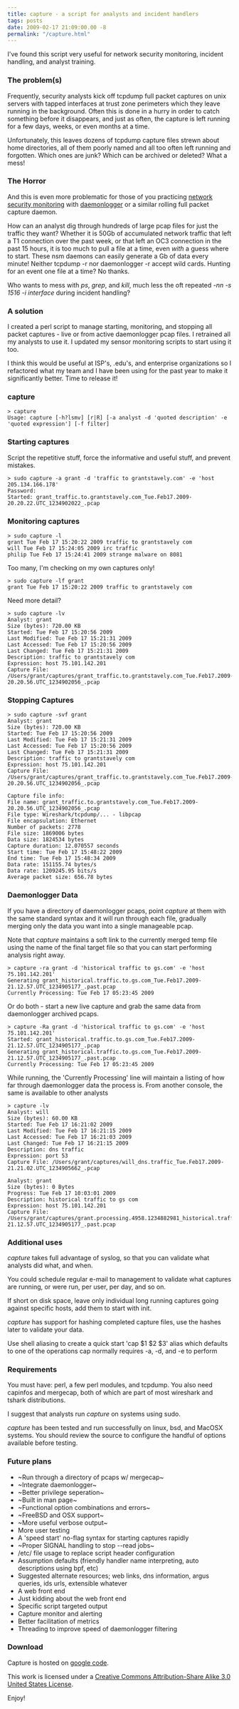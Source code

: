 ```yaml
---
title: capture - a script for analysts and incident handlers
tags: posts
date: 2009-02-17 21:09:00.00 -8
permalink: "/capture.html"
---
```

I've found this script very useful for network security monitoring, incident handling, and analyst training.

### The problem(s)

Frequently, security analysts kick off tcpdump full packet captures on unix servers with tapped interfaces at trust zone perimeters which they leave running in the background. Often this is done in a hurry in order to catch something before it disappears, and just as often, the capture is left running for a few days, weeks, or even months at a time.

Unfortunately, this leaves dozens of tcpdump capture files strewn about home directories, all of them poorly named and all too often left running and forgotten. Which ones are junk? Which can be archived or deleted? What a mess!

### The Horror

And this is even more problematic for those of you practicing [network security monitoring](http://taosecurity.blogspot.com/) with [daemonlogger](http://www.snort.org/users/roesch/Site/Daemonlogger/Daemonlogger.html) or a similar rolling full packet capture daemon.

How can an analyst dig through hundreds of large pcap files for just the traffic they want? Whether it is 50Gb of accumulated network traffic that left a T1 connection over the past week, or that left an OC3 connection in the past 15 hours, it is too much to pull a file at a time, even _with_ a guess where to start. These nsm daemons can easily generate a Gb of data every minute! Neither tcpdump -r nor daemonlogger -r accept wild cards. Hunting for an event one file at a time? No thanks.

Who wants to mess with _ps_, _grep_, and _kill_, much less the oft repeated _-nn -s 1516 -i interface_ during incident handling?

### A solution

I created a perl script to manage starting, monitoring, and stopping all packet captures - live or from active daemonlogger pcap files. I retrained all my analysts to use it. I updated my sensor monitoring scripts to start using it too.

I think this would be useful at ISP's, .edu's, and enterprise organizations so I refactored what my team and I have been using for the past year to make it significantly better. Time to release it!

### capture
```
> capture
Usage: capture [-h?lsmv] [r|R] [-a analyst -d 'quoted description' -e 'quoted expression'] [-f filter]
```
### Starting captures

Script the repetitive stuff, force the informative and useful stuff, and prevent mistakes.
```
> sudo capture -a grant -d 'traffic to grantstavely.com' -e 'host 205.134.166.178'
Password:
Started: grant_traffic.to.grantstavely.com_Tue.Feb17.2009-20.20.22.UTC_1234902022_.pcap
```

### Monitoring captures
```
> sudo capture -l
grant Tue Feb 17 15:20:22 2009 traffic to grantstavely com
will Tue Feb 17 15:24:05 2009 irc traffic
philip Tue Feb 17 15:24:41 2009 strange malware on 8081
```

Too many, I'm checking on my own captures only!

```
> sudo capture -lf grant
grant Tue Feb 17 15:20:22 2009 traffic to grantstavely com
```

Need more detail?
```
> sudo capture -lv
Analyst: grant
Size (bytes): 720.00 KB
Started: Tue Feb 17 15:20:56 2009
Last Modified: Tue Feb 17 15:21:31 2009
Last Accessed: Tue Feb 17 15:20:56 2009
Last Changed: Tue Feb 17 15:21:31 2009
Description: traffic to grantstavely com
Expression: host 75.101.142.201
Capture File:
/Users/grant/captures/grant_traffic.to.grantstavely.com_Tue.Feb17.2009-20.20.56.UTC_1234902056_.pcap
```

### Stopping Captures

```
> sudo capture -svf grant
Analyst: grant
Size (bytes): 720.00 KB
Started: Tue Feb 17 15:20:56 2009
Last Modified: Tue Feb 17 15:21:31 2009
Last Accessed: Tue Feb 17 15:20:56 2009
Last Changed: Tue Feb 17 15:21:31 2009
Description: traffic to grantstavely com
Expression: host 75.101.142.201
Capture File:
/Users/grant/captures/grant_traffic.to.grantstavely.com_Tue.Feb17.2009-20.20.56.UTC_1234902056_.pcap

Capture file info:
File name: grant_traffic.to.grantstavely.com_Tue.Feb17.2009-20.20.56.UTC_1234902056_.pcap
File type: Wireshark/tcpdump/... - libpcap
File encapsulation: Ethernet
Number of packets: 2778
File size: 1869006 bytes
Data size: 1824534 bytes
Capture duration: 12.070557 seconds
Start time: Tue Feb 17 15:48:22 2009
End time: Tue Feb 17 15:48:34 2009
Data rate: 151155.74 bytes/s
Data rate: 1209245.95 bits/s
Average packet size: 656.78 bytes
```

### Daemonlogger Data

If you have a directory of daemonlogger pcaps, point _capture_ at them with the same standard syntax and it will run through each file, gradually merging only the data you want into a single manageable pcap.

Note that _capture_ maintains a soft link to the currently merged temp file using the name of the final target file so that you can start performing analysis right away.
```
> capture -ra grant -d 'historical traffic to gs.com' -e 'host 75.101.142.201'
Generating grant_historical.traffic.to.gs.com_Tue.Feb17.2009-21.12.57.UTC_1234905177_.past.pcap
Currently Processing: Tue Feb 17 05:23:45 2009
```
Or do both - start a new live capture and grab the same data from daemonlogger archived pcaps.

```
> capture -Ra grant -d 'historical traffic to gs.com' -e 'host 75.101.142.201'
Started: grant_historical.traffic.to.gs.com_Tue.Feb17.2009-21.12.57.UTC_1234905177_.pcap
Generating grant_historical.traffic.to.gs.com_Tue.Feb17.2009-21.12.57.UTC_1234905177_.past.pcap
Currently Processing: Tue Feb 17 05:23:45 2009
```

While running, the 'Currently Processing' line will maintain a listing of how far through daemonlogger data the process is. From another console, the same is available to other analysts

```
> capture -lv
Analyst: will
Size (bytes): 60.00 KB
Started: Tue Feb 17 16:21:02 2009
Last Modified: Tue Feb 17 16:21:15 2009
Last Accessed: Tue Feb 17 16:21:03 2009
Last Changed: Tue Feb 17 16:21:15 2009
Description: dns traffic
Expression: port 53
Capture File: /Users/grant/captures/will_dns.traffic_Tue.Feb17.2009-21.21.02.UTC_1234905662_.pcap

Analyst: grant
Size (bytes): 0 Bytes
Progress: Tue Feb 17 10:03:01 2009
Description: historical traffic to gs com
Expression: host 75.101.142.201
Capture File:
/Users/grant/captures/grant.processing.4958.1234882981_historical.traffic.to.gs.com_Tue.Feb17.2009-21.12.57.UTC_1234905177_.past.pcap
```

### Additional uses

_capture_ takes full advantage of syslog, so that you can validate what analysts did what, and when.

You could schedule regular e-mail to management to validate what captures are running, or were run, per user, per day, and so on.

If short on disk space, leave only individual long running captures going against specific hosts, add them to start with init.

_capture_ has support for hashing completed capture files, use the hashes later to validate your data.

Use shell aliasing to create a quick start 'cap $1 $2 $3' alias which defaults to one of the operations cap normally requires -a, -d, and -e to perform

### Requirements

You must have: perl, a few perl modules, and tcpdump. You also need capinfos and mergecap, both of which are part of most wireshark and tshark distributions.

I suggest that analysts run _capture_ on systems using sudo.

_capture_ has been tested and run successfully on linux, bsd, and MacOSX systems. You should review the source to configure the handful of options available before testing.

### Future plans

*   ~Run through a directory of pcaps w/ mergecap~
*   ~Integrate daemonlogger~
*   ~Better privilege seperation~
*   ~Built in man page~
*   ~Functional option combinations and errors~
*   ~FreeBSD and OSX support~
*   ~More useful verbose output~
*   More user testing
*   A 'speed start' no-flag syntax for starting captures rapidly
*   ~Proper SIGNAL handling to stop --read jobs~
*   /etc/ file usage to replace script header configuration
*   Assumption defaults (friendly handler name interpreting, auto descriptions using bpf, etc)
*   Suggested alternate resources; web links, dns information, argus queries, ids urls, extensible whatever
*   A web front end
*   Just kidding about the web front end
*   Specific script targeted output
*   Capture monitor and alerting
*   Better facilitation of metrics
*   Threading to improve speed of daemonlogger filtering

### Download

Capture is hosted on [google code](http://code.google.com/p/nsm-capture/).

This work is licensed under a [Creative Commons Attribution-Share Alike 3.0 United States License](http://creativecommons.org/licenses/by-sa/3.0/us/).

Enjoy!